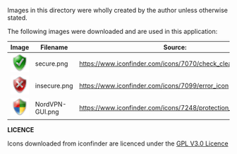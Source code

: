 Images in this directory were wholly created by the author unless otherwise stated.

The following images were downloaded and are used in this application:

| Image                                                     | Filename        | Source:                                                       |
| --------------------------------------------------------- | --------------- | ------------------------------------------------------------- |
| ![](secure.png)      | secure.png      | https://www.iconfinder.com/icons/7070/check_clean_shield_icon |
| ![](insecure.png)    | insecure.png    | https://www.iconfinder.com/icons/7099/error_icon              |
| ![](NordVPN-GUI.png) | NordVPN-GUI.png | https://www.iconfinder.com/icons/7248/protection_shield_icon  |

**LICENCE**

Icons downloaded from iconfinder are licenced under the  [GPL V3.0 Licence](https://www.gnu.org/licenses/gpl-3.0.html)
